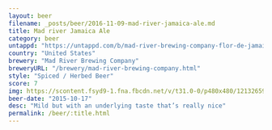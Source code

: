 ```yaml
---
layout: beer
filename: _posts/beer/2016-11-09-mad-river-jamaica-ale.md
title: Mad river Jamaica Ale
category: beer
untappd: "https://untappd.com/b/mad-river-brewing-company-flor-de-jamaica/167570"
country: "United States"
brewery: "Mad River Brewing Company"
breweryURL: "/brewery/mad-river-brewing-company.html"
style: "Spiced / Herbed Beer"
score: 7
img: https://scontent.fsyd9-1.fna.fbcdn.net/v/t31.0-0/p480x480/12132659_10153656864428745_274214784974027443_o.jpg?_nc_cat=107&_nc_sid=e007fa&_nc_ohc=7YumsqDD8AQAX_U61Rh&_nc_ht=scontent.fsyd9-1.fna&tp=6&oh=e3f764c5852f9b90841d8118b38aa287&oe=5F930910
beer-date: "2015-10-17"
desc: "Mild but with an underlying taste that’s really nice"
permalink: /beer/:title.html
---
```

